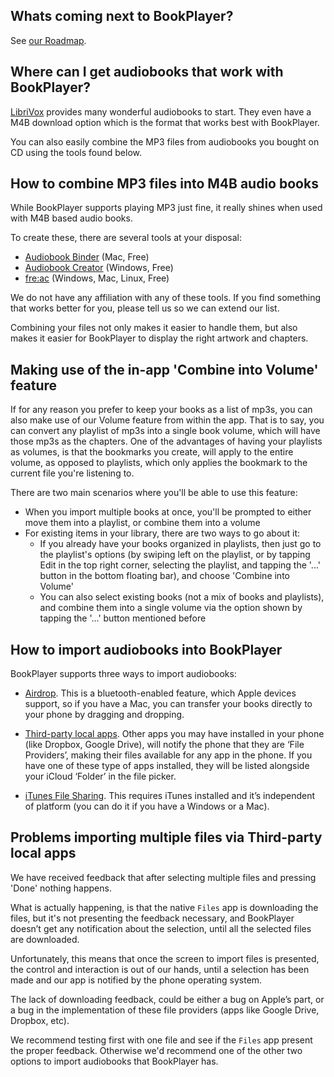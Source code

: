 ## Whats coming next to BookPlayer?

See [our Roadmap](https://github.com/TortugaPower/BookPlayer/projects/1).

## Where can I get audiobooks that work with BookPlayer?

[LibriVox](https://librivox.org/) provides many wonderful audiobooks to start. They even have a M4B download option which is the format that works best with BookPlayer. 

You can also easily combine the MP3 files from audiobooks you bought on CD using the tools found below.

## How to combine MP3 files into M4B audio books

While BookPlayer supports playing MP3 just fine, it really shines when used with M4B based audio books.

To create these, there are several tools at your disposal: 

- [Audiobook Binder](http://bluezbox.com/audiobookbinder.html) (Mac, Free) 
- [Audiobook Creator](http://www.audiobookcreator.de/en/index.html) (Windows, Free) 
- [fre:ac](https://www.freac.org) (Windows, Mac, Linux, Free)

We do not have any affiliation with any of these tools. If you find something that works better for you, please tell us so we can extend our list.

Combining your files not only makes it easier to handle them, but also makes it easier for BookPlayer to display the right artwork and chapters.

## Making use of the in-app 'Combine into Volume' feature

If for any reason you prefer to keep your books as a list of mp3s, you can also make use of our Volume feature from within the app. That is to say, you can convert any playlist of mp3s into a single book volume, which will have those mp3s as the chapters. One of the advantages of having your playlists as volumes, is that the bookmarks you create, will apply to the entire volume, as opposed to playlists, which only applies the bookmark to the current file you're listening to.

There are two main scenarios where you'll be able to use this feature: 
* When you import multiple books at once, you'll be prompted to either move them into a playlist, or combine them into a volume 
* For existing items in your library, there are two ways to go about it:
  * If you already have your books organized in playlists, then just go to the playlist's options (by swiping left on the playlist, or by tapping Edit in the top right corner, selecting the playlist, and tapping the '...' button in the bottom floating bar), and choose 'Combine into Volume'
  * You can also select existing books (not a mix of books and playlists), and combine them into a single volume via the option shown by tapping the '...' button mentioned before


## How to import audiobooks into BookPlayer

BookPlayer supports three ways to import audiobooks:

- [Airdrop](https://support.apple.com/en-us/HT204144). 
This is a bluetooth-enabled feature, which Apple devices support, so if you have a Mac, you can transfer your books directly to your phone by dragging and dropping.

- [Third-party local apps](https://support.apple.com/en-us/HT206481). 
Other apps you may have installed in your phone (like Dropbox, Google Drive), will notify the phone that they are ‘File Providers’, making their files available for any app in the phone. If you have one of these type of apps installed, they will be listed alongside your iCloud ‘Folder’ in the file picker.

- [iTunes File Sharing](https://support.apple.com/en-us/HT201301). This requires iTunes installed and it’s independent of platform (you can do it if you have a Windows or a Mac).

## Problems importing multiple files via Third-party local apps

We have received feedback that after selecting multiple files and pressing 'Done' nothing happens.

What is actually happening, is that the native `Files` app is downloading the files, but it's not presenting the feedback necessary, and BookPlayer doesn’t get any notification about the selection, until all the selected files are downloaded. 

Unfortunately, this means that once the screen to import files is presented, the control and interaction is out of our hands, until a selection has been made and our app is notified by the phone operating system.

The lack of downloading feedback, could be either a bug on Apple’s part, or a bug in the implementation of these file providers (apps like Google Drive, Dropbox, etc). 

We recommend testing first with one file and see if the `Files` app present the proper feedback. Otherwise we'd recommend one of the other two options to import audiobooks that BookPlayer has.